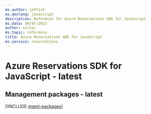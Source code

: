 ```yaml
---
ms.author: jeffish
ms.devlang: javascript
description: Reference for Azure Reservations SDK for JavaScript
ms.data: 09/07/2022
author: xirzec
ms.topic: reference
title: Azure Reservations SDK for JavaScript
ms.service: reservations
---
```

# Azure Reservations SDK for JavaScript - latest

## Management packages - latest
[!INCLUDE [mgmt-packages](reservations-mgmt-index.md)]